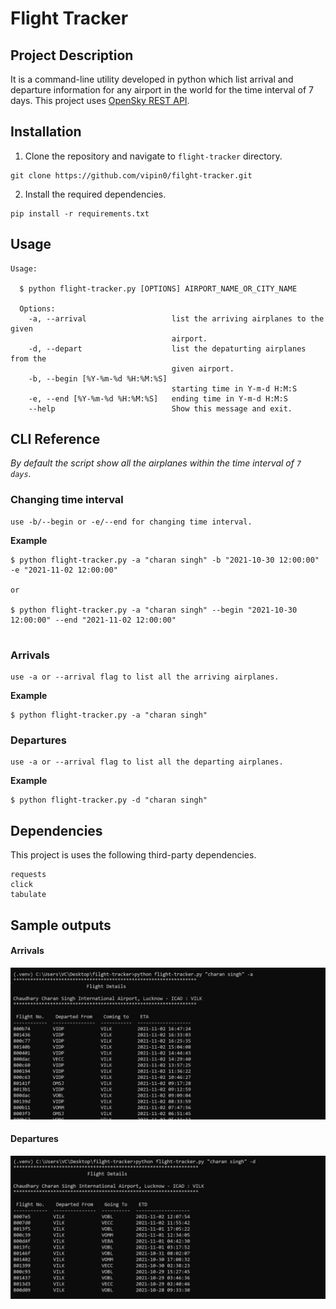 # Flight Tracker


## Project Description
It is a command-line utility developed in python which list arrival and departure information for any airport in the world for the time interval of 7 days. This project uses [OpenSky REST API](https://opensky-network.org/apidoc/rest.html).


## Installation

1. Clone the repository and navigate to `flight-tracker` directory.
```
git clone https://github.com/vipin0/filght-tracker.git
```
  
2. Install the required dependencies.
```
pip install -r requirements.txt
```
## Usage

```
Usage: 

  $ python flight-tracker.py [OPTIONS] AIRPORT_NAME_OR_CITY_NAME

  Options:
    -a, --arrival                   list the arriving airplanes to the given
                                    airport.
    -d, --depart                    list the depaturting airplanes from the
                                    given airport.
    -b, --begin [%Y-%m-%d %H:%M:%S]
                                    starting time in Y-m-d H:M:S
    -e, --end [%Y-%m-%d %H:%M:%S]   ending time in Y-m-d H:M:S
    --help                          Show this message and exit.

```

## CLI Reference
  *By default the script show all the airplanes within the time interval of `7 days`.*

  ### Changing time interval
    use -b/--begin or -e/--end for changing time interval.
  
  **Example**
  ```
  $ python flight-tracker.py -a "charan singh" -b "2021-10-30 12:00:00" -e "2021-11-02 12:00:00"
  
  or
  
  $ python flight-tracker.py -a "charan singh" --begin "2021-10-30 12:00:00" --end "2021-11-02 12:00:00"


  ```

  ### Arrivals
    use -a or --arrival flag to list all the arriving airplanes.
  
  **Example**

  ```
  $ python flight-tracker.py -a "charan singh"
  ```

  ### Departures
    use -a or --arrival flag to list all the departing airplanes.
  
  **Example**

  ```
  $ python flight-tracker.py -d "charan singh"
  ```


## Dependencies
This project is uses the following third-party dependencies.
```
requests
click
tabulate
```


## Sample outputs
 #### Arrivals
 <img src="images/arrival.PNG"/><br>
 
 #### Departures
 <img src="images/depart.PNG"/>
